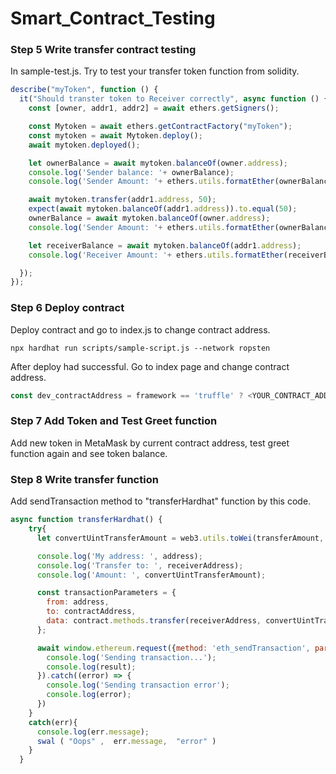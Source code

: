 # Smart_Contract_Testing

### Step 5 Write transfer contract testing

In sample-test.js. Try to test your transfer token function from solidity.

```javascript
describe("myToken", function () {
  it("Should transter token to Receiver correctly", async function () {
    const [owner, addr1, addr2] = await ethers.getSigners();

    const Mytoken = await ethers.getContractFactory("myToken");
    const mytoken = await Mytoken.deploy();
    await mytoken.deployed();

    let ownerBalance = await mytoken.balanceOf(owner.address);
    console.log('Sender balance: '+ ownerBalance);
    console.log('Sender Amount: '+ ethers.utils.formatEther(ownerBalance) + ' Token');

    await mytoken.transfer(addr1.address, 50);
    expect(await mytoken.balanceOf(addr1.address)).to.equal(50);
    ownerBalance = await mytoken.balanceOf(owner.address);
    console.log('Sender Amount: '+ ethers.utils.formatEther(ownerBalance) + ' Token');

    let receiverBalance = await mytoken.balanceOf(addr1.address);
    console.log('Receiver Amount: '+ ethers.utils.formatEther(receiverBalance) + ' Token');

  });
});
```

### Step 6 Deploy contract

Deploy contract and go to index.js to change contract address.

`npx hardhat run scripts/sample-script.js --network ropsten`

After deploy had successful. Go to index page and change contract address.

```javascript
const dev_contractAddress = framework == 'truffle' ? <YOUR_CONTRACT_ADDRESS_WITH_TRUFFLE> : <YOUR_CONTRACT_ADDRESS_WITH_HARDHAT>;
```

### Step 7 Add Token and Test Greet function

Add new token in MetaMask by current contract address, test greet function again and see token balance.

### Step 8 Write transfer function

Add sendTransaction method to "transferHardhat" function by this code.

```javascript
async function transferHardhat() {
    try{
      let convertUintTransferAmount = web3.utils.toWei(transferAmount, "ether");

      console.log('My address: ', address);
      console.log('Transfer to: ', receiverAddress);
      console.log('Amount: ', convertUintTransferAmount);

      const transactionParameters = {
        from: address,
        to: contractAddress,
        data: contract.methods.transfer(receiverAddress, convertUintTransferAmount).encodeABI()
      };

      await window.ethereum.request({method: 'eth_sendTransaction', params: [transactionParameters]}).then((result) => {
        console.log('Sending transaction...');
        console.log(result);
      }).catch((error) => {
        console.log('Sending transaction error');
        console.log(error);
      })
    }
    catch(err){
      console.log(err.message);
      swal ( "Oops" ,  err.message,  "error" )
    }
  }
```
